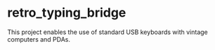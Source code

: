 # retro_typing_bridge
This project enables the use of standard USB keyboards with vintage computers and PDAs. 
